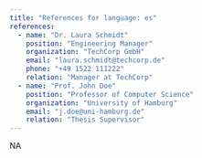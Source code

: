 ```yaml
---
title: "References for language: es"
references:
  - name: "Dr. Laura Schmidt"
    position: "Engineering Manager"
    organization: "TechCorp GmbH"
    email: "laura.schmidt@techcorp.de"
    phone: "+49 1522 111222"
    relation: "Manager at TechCorp"
  - name: "Prof. John Doe"
    position: "Professor of Computer Science"
    organization: "University of Hamburg"
    email: "j.doe@uni-hamburg.de"
    relation: "Thesis Supervisor"
---
```


NA
